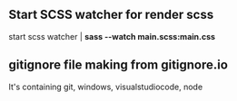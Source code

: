## Start SCSS watcher for render scss

start scss watcher | <strong>sass --watch main.scss:main.css</strong><br>

## gitignore file making from gitignore.io

It's containing git, windows, visualstudiocode, node